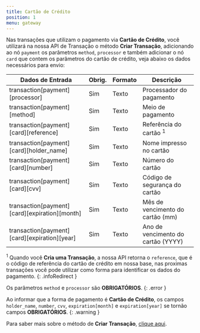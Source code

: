 ```yaml
---
title: Cartão de Crédito
position: 1
menu: gateway
---
```


Nas transações que utilizam o pagamento via **Cartão de Crédito**,  você utilizará na nossa API de Transação o método **Criar Transação**, adicionando ao nó `payment` os parâmetros `method`, `processor` e também adicionar o nó `card` que contem os parâmetros do cartão de crédito, veja abaixo os dados necessários para envio:

| Dados de Entrada                              |  Obrig.  | Formato   | Descrição                              |
|-----------------------------------------------|----------|-----------|----------------------------------------|
| transaction[payment][processor]               | Sim      |  Texto    |  Processador do pagamento              |
| transaction[payment][method]                  | Sim      |  Texto    |  Meio de pagamento                     |
| transaction[payment][card][reference]         | Sim      |  Texto    |  Referência do cartão <sup>1</sup>     |
| transaction[payment][card][holder_name]       | Sim      |  Texto    |  Nome impresso no cartão               |
| transaction[payment][card][number]            | Sim      |  Texto    |  Número do cartão                      |
| transaction[payment][card][cvv]               | Sim      |  Texto    |  Código de segurança do cartão         |
| transaction[payment][card][expiration][month] | Sim      |  Texto    |  Mês de vencimento do cartão (mm)      |
| transaction[payment][card][expiration][year]  | Sim      |  Texto    |  Ano de vencimento do cartão (YYYY)    |


<sup>1</sup> Quando você **Cria uma Transação**, a nossa API retorna o `reference`, que é o código de referência do cartão de crédito em nossa base, nas proximas transações você pode utilizar como forma para identificar os dados do pagamento. 
{: .infoRedirect }


Os parâmetros `method` e `processor` são **OBRIGATÓRIOS**.
{: .error }

Ao informar que a forma de pagamento é **Cartão de Crédito**, os campos `holder_name`, `number`, `cvv`, `expiration[month]` e `expiration[year]` se tornão campos **OBRIGATÓRIOS**.
{: .warning }



Para saber mais sobre o método de **Criar Transação**, <a href="/gateway/criar-transacao/#criar-transacao" target="_blank" class="linkPadraoVerde">clique aqui</a>.